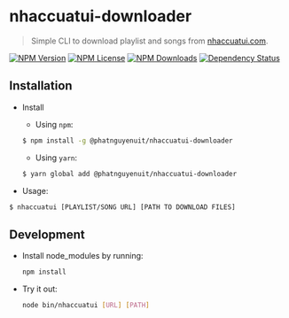 # nhaccuatui-downloader

> Simple CLI to download playlist and songs from [nhaccuatui.com](nhaccuatui.com).

[![NPM Version](https://img.shields.io/npm/v/@phatnguyenuit/nhaccuatui-downloader)](https://www.npmjs.com/package/@phatnguyenuit/nhaccuatui-downloader) 
[![NPM License](https://img.shields.io/npm/l/@phatnguyenuit/nhaccuatui-downloader)](https://github.com/phatnguyenuit/nhaccuatui-downloader/blob/master/LICENSE) 
[![NPM Downloads](https://img.shields.io/npm/dt/@phatnguyenuit/nhaccuatui-downloader)](https://www.npmjs.com/package/@phatnguyenuit/nhaccuatui-downloader) 
[![Dependency Status](https://img.shields.io/librariesio/release/npm/@phatnguyenuit/nhaccuatui-downloader)](https://www.npmjs.com/package/@phatnguyenuit/nhaccuatui-downloader)

## Installation

- Install
  - Using `npm`:

  ```sh
  $ npm install -g @phatnguyenuit/nhaccuatui-downloader
  ```

  - Using `yarn`:

  ```sh
  $ yarn global add @phatnguyenuit/nhaccuatui-downloader
  ```
- Usage:

```sh
$ nhaccuatui [PLAYLIST/SONG URL] [PATH TO DOWNLOAD FILES]
```


## Development

- Install node_modules by running:
  
  ```sh
  npm install
  ```

- Try it out:
  
  ```sh
  node bin/nhaccuatui [URL] [PATH]
  ```
